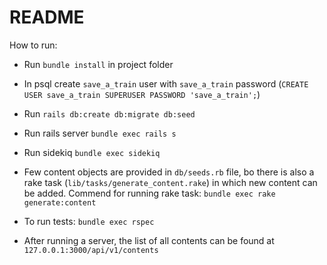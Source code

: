# README

How to run:

* Run `bundle install` in project folder

* In psql create `save_a_train` user with `save_a_train` password (`CREATE USER save_a_train SUPERUSER PASSWORD 'save_a_train';`)

* Run `rails db:create db:migrate db:seed`

* Run rails server `bundle exec rails s`

* Run sidekiq `bundle exec sidekiq`

* Few content objects are provided in `db/seeds.rb` file, bo there is also a rake task (`lib/tasks/generate_content.rake`) in which new content can be added. Commend for running rake task: `bundle exec rake generate:content`

* To run tests: `bundle exec rspec`

* After running a server, the list of all contents can be found at `127.0.0.1:3000/api/v1/contents`

